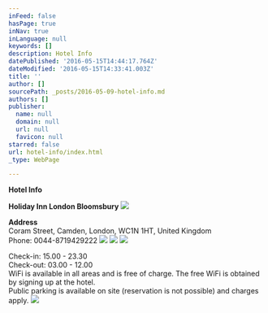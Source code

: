 ```yaml
---
inFeed: false
hasPage: true
inNav: true
inLanguage: null
keywords: []
description: Hotel Info
datePublished: '2016-05-15T14:44:17.764Z'
dateModified: '2016-05-15T14:33:41.003Z'
title: ''
author: []
sourcePath: _posts/2016-05-09-hotel-info.md
authors: []
publisher:
  name: null
  domain: null
  url: null
  favicon: null
starred: false
url: hotel-info/index.html
_type: WebPage

---
```

**Hotel Info**

**Holiday Inn London Bloomsbury**
![](https://the-grid-user-content.s3-us-west-2.amazonaws.com/f71bb340-2804-4c23-b3ff-316e250037df.jpg)

**Address**  
Coram Street, Camden, London, WC1N 1HT, United Kingdom  
Phone: 0044-8719429222
![](https://the-grid-user-content.s3-us-west-2.amazonaws.com/9e79f4f2-4c62-4ea9-abc0-d48dca63e296.jpg)
![](https://the-grid-user-content.s3-us-west-2.amazonaws.com/d0191d38-099f-4461-93a5-b8c98a40a509.jpg)
![](https://the-grid-user-content.s3-us-west-2.amazonaws.com/0c778e1e-11c3-436a-8175-62e095abd1bd.jpg)

Check-in: 15.00 - 23.30  
Check-out: 03.00 - 12.00  
WiFi is available in all areas and is free of charge. The free WiFi is obtained by signing up at the hotel.  
Public parking is available on site (reservation is not possible) and charges apply.
![](https://the-grid-user-content.s3-us-west-2.amazonaws.com/b9ce08ad-873d-4735-adec-888403c1d4df.png)